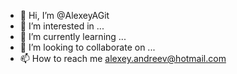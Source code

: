 - 👋 Hi, I’m @AlexeyAGit
- 👀 I’m interested in ...
- 🌱 I’m currently learning ...
- 💞️ I’m looking to collaborate on ...
- 📫 How to reach me alexey.andreev@hotmail.com

<!---
AlexeyAGit/AlexeyAGit is a ✨ special ✨ repository because its `README.md` (this file) appears on your GitHub profile.
You can click the Preview link to take a look at your changes.
--->

